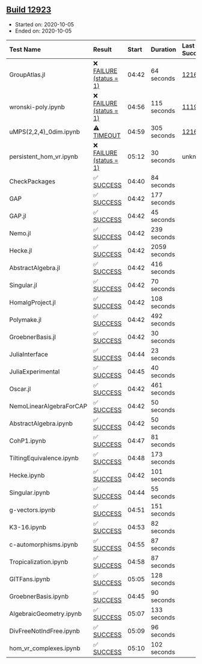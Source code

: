## [Build 12923](https://oscarci.mathematik.uni-kl.de/job/oscar/12923/)

* Started on: 2020-10-05
* Ended on: 2020-10-05

| Test Name    | Result | Start | Duration | Last Success | First Failure |
|:-------------|:-------|:------|:---------|:-------------|:--------------|
| GroupAtlas.jl | ❌ [FAILURE (status = 1)](https://oscarci.mathematik.uni-kl.de/job/oscar/12923/artifact/logs/build-12923/GroupAtlas.jl.log) | 04:42 | 64 seconds | [12167](https://oscarci.mathematik.uni-kl.de/job/oscar/12167/) | [12168](https://oscarci.mathematik.uni-kl.de/job/oscar/12168/) |
| wronski-poly.ipynb | ❌ [FAILURE (status = 1)](https://oscarci.mathematik.uni-kl.de/job/oscar/12923/artifact/logs/build-12923/wronski-poly.ipynb.log) | 04:56 | 115 seconds | [11192](https://oscarci.mathematik.uni-kl.de/job/oscar/11192/) | [11193](https://oscarci.mathematik.uni-kl.de/job/oscar/11193/) |
| uMPS(2,2,4)_0dim.ipynb | ⚠ [TIMEOUT](https://oscarci.mathematik.uni-kl.de/job/oscar/12923/artifact/logs/build-12923/uMPS-2-2-4-_0dim.ipynb.log) | 04:59 | 305 seconds | [12167](https://oscarci.mathematik.uni-kl.de/job/oscar/12167/) | [12168](https://oscarci.mathematik.uni-kl.de/job/oscar/12168/) |
| persistent_hom_vr.ipynb | ❌ [FAILURE (status = 1)](https://oscarci.mathematik.uni-kl.de/job/oscar/12923/artifact/logs/build-12923/persistent_hom_vr.ipynb.log) | 05:12 | 30 seconds | unknown | unknown |
| CheckPackages | ✅ [SUCCESS](https://oscarci.mathematik.uni-kl.de/job/oscar/12923/artifact/logs/build-12923/CheckPackages.log) | 04:40 | 84 seconds |  |  |
| GAP | ✅ [SUCCESS](https://oscarci.mathematik.uni-kl.de/job/oscar/12923/artifact/logs/build-12923/GAP.log) | 04:42 | 177 seconds |  |  |
| GAP.jl | ✅ [SUCCESS](https://oscarci.mathematik.uni-kl.de/job/oscar/12923/artifact/logs/build-12923/GAP.jl.log) | 04:42 | 45 seconds |  |  |
| Nemo.jl | ✅ [SUCCESS](https://oscarci.mathematik.uni-kl.de/job/oscar/12923/artifact/logs/build-12923/Nemo.jl.log) | 04:42 | 239 seconds |  |  |
| Hecke.jl | ✅ [SUCCESS](https://oscarci.mathematik.uni-kl.de/job/oscar/12923/artifact/logs/build-12923/Hecke.jl.log) | 04:42 | 2059 seconds |  |  |
| AbstractAlgebra.jl | ✅ [SUCCESS](https://oscarci.mathematik.uni-kl.de/job/oscar/12923/artifact/logs/build-12923/AbstractAlgebra.jl.log) | 04:42 | 416 seconds |  |  |
| Singular.jl | ✅ [SUCCESS](https://oscarci.mathematik.uni-kl.de/job/oscar/12923/artifact/logs/build-12923/Singular.jl.log) | 04:42 | 70 seconds |  |  |
| HomalgProject.jl | ✅ [SUCCESS](https://oscarci.mathematik.uni-kl.de/job/oscar/12923/artifact/logs/build-12923/HomalgProject.jl.log) | 04:42 | 108 seconds |  |  |
| Polymake.jl | ✅ [SUCCESS](https://oscarci.mathematik.uni-kl.de/job/oscar/12923/artifact/logs/build-12923/Polymake.jl.log) | 04:42 | 492 seconds |  |  |
| GroebnerBasis.jl | ✅ [SUCCESS](https://oscarci.mathematik.uni-kl.de/job/oscar/12923/artifact/logs/build-12923/GroebnerBasis.jl.log) | 04:42 | 30 seconds |  |  |
| JuliaInterface | ✅ [SUCCESS](https://oscarci.mathematik.uni-kl.de/job/oscar/12923/artifact/logs/build-12923/JuliaInterface.log) | 04:44 | 23 seconds |  |  |
| JuliaExperimental | ✅ [SUCCESS](https://oscarci.mathematik.uni-kl.de/job/oscar/12923/artifact/logs/build-12923/JuliaExperimental.log) | 04:45 | 40 seconds |  |  |
| Oscar.jl | ✅ [SUCCESS](https://oscarci.mathematik.uni-kl.de/job/oscar/12923/artifact/logs/build-12923/Oscar.jl.log) | 04:42 | 461 seconds |  |  |
| NemoLinearAlgebraForCAP | ✅ [SUCCESS](https://oscarci.mathematik.uni-kl.de/job/oscar/12923/artifact/logs/build-12923/NemoLinearAlgebraForCAP.log) | 04:42 | 50 seconds |  |  |
| AbstractAlgebra.ipynb | ✅ [SUCCESS](https://oscarci.mathematik.uni-kl.de/job/oscar/12923/artifact/logs/build-12923/AbstractAlgebra.ipynb.log) | 04:42 | 50 seconds |  |  |
| CohP1.ipynb | ✅ [SUCCESS](https://oscarci.mathematik.uni-kl.de/job/oscar/12923/artifact/logs/build-12923/CohP1.ipynb.log) | 04:47 | 81 seconds |  |  |
| TiltingEquivalence.ipynb | ✅ [SUCCESS](https://oscarci.mathematik.uni-kl.de/job/oscar/12923/artifact/logs/build-12923/TiltingEquivalence.ipynb.log) | 04:48 | 173 seconds |  |  |
| Hecke.ipynb | ✅ [SUCCESS](https://oscarci.mathematik.uni-kl.de/job/oscar/12923/artifact/logs/build-12923/Hecke.ipynb.log) | 04:42 | 101 seconds |  |  |
| Singular.ipynb | ✅ [SUCCESS](https://oscarci.mathematik.uni-kl.de/job/oscar/12923/artifact/logs/build-12923/Singular.ipynb.log) | 04:44 | 55 seconds |  |  |
| g-vectors.ipynb | ✅ [SUCCESS](https://oscarci.mathematik.uni-kl.de/job/oscar/12923/artifact/logs/build-12923/g-vectors.ipynb.log) | 04:51 | 151 seconds |  |  |
| K3-16.ipynb | ✅ [SUCCESS](https://oscarci.mathematik.uni-kl.de/job/oscar/12923/artifact/logs/build-12923/K3-16.ipynb.log) | 04:53 | 82 seconds |  |  |
| c-automorphisms.ipynb | ✅ [SUCCESS](https://oscarci.mathematik.uni-kl.de/job/oscar/12923/artifact/logs/build-12923/c-automorphisms.ipynb.log) | 04:55 | 87 seconds |  |  |
| Tropicalization.ipynb | ✅ [SUCCESS](https://oscarci.mathematik.uni-kl.de/job/oscar/12923/artifact/logs/build-12923/Tropicalization.ipynb.log) | 04:58 | 87 seconds |  |  |
| GITFans.ipynb | ✅ [SUCCESS](https://oscarci.mathematik.uni-kl.de/job/oscar/12923/artifact/logs/build-12923/GITFans.ipynb.log) | 05:05 | 128 seconds |  |  |
| GroebnerBasis.ipynb | ✅ [SUCCESS](https://oscarci.mathematik.uni-kl.de/job/oscar/12923/artifact/logs/build-12923/GroebnerBasis.ipynb.log) | 04:45 | 90 seconds |  |  |
| AlgebraicGeometry.ipynb | ✅ [SUCCESS](https://oscarci.mathematik.uni-kl.de/job/oscar/12923/artifact/logs/build-12923/AlgebraicGeometry.ipynb.log) | 05:07 | 133 seconds |  |  |
| DivFreeNotIndFree.ipynb | ✅ [SUCCESS](https://oscarci.mathematik.uni-kl.de/job/oscar/12923/artifact/logs/build-12923/DivFreeNotIndFree.ipynb.log) | 05:09 | 96 seconds |  |  |
| hom_vr_complexes.ipynb | ✅ [SUCCESS](https://oscarci.mathematik.uni-kl.de/job/oscar/12923/artifact/logs/build-12923/hom_vr_complexes.ipynb.log) | 05:10 | 102 seconds |  |  |
